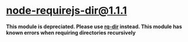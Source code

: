 # node-requirejs-dir@1.1.1

**This module is depreciated. Please use [rq-dir][rqdir] instead. This module has known errors when requiring directories recursively**

[rqdir]: https://github.com/dbartholomae/node-rq-dir